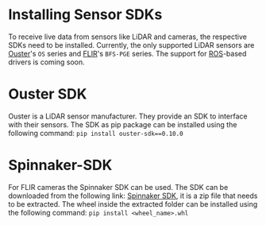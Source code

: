 # Installing Sensor SDKs
To receive live data from sensors like LiDAR and cameras, the respective SDKs need to be installed. Currently, the only supported LiDAR sensors are [Ouster](https://ouster.com)'s `OS` series and [FLIR](https://www.flir.com)'s `BFS-PGE` series. The support for [ROS](https://www.ros.org)-based drivers is coming soon.
# Ouster SDK
Ouster is a LiDAR sensor manufacturer. They provide an SDK to interface with their sensors. The SDK as pip package can be installed using the following command:
```pip install ouster-sdk==0.10.0```
# Spinnaker-SDK
For FLIR cameras the Spinnaker SDK can be used. The SDK can be downloaded from the following link: [Spinnaker SDK](https://www.flir.com/support-center/iis/machine-vision/downloads/spinnaker-sdk-download/spinnaker-sdk--download-files/), it is a zip file that needs to be extracted. The wheel inside the extracted folder can be installed using the following command:
```pip install <wheel_name>.whl```